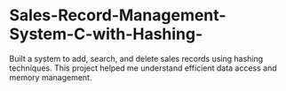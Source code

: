 # Sales-Record-Management-System-C-with-Hashing-
Built a system to add, search, and delete sales records using hashing techniques. This project helped me understand efficient data access and memory management.
